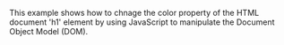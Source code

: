 This example shows how to chnage the color property of the HTML document 'h1' element by using JavaScript to manipulate the Document Object Model (DOM).
